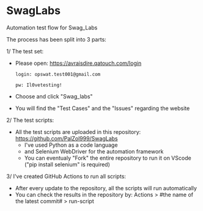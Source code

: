 # SwagLabs

Automation test flow for Swag_Labs

The process has been split into 3 parts:

1/ The test set:

- Please open:
  https://avraisdire.qatouch.com/login

      login: opswat.test001@gmail.com

      pw: Il0vetesting!

- Choose and click "Swag_labs"
- You will find the "Test Cases" and the "Issues" regarding the website

2/ The test scripts:

- All the test scripts are uploaded in this repository: https://github.com/PalZol999/SwagLabs
  - I've used Python as a code language
  - and Selenium WebDriver for the automation framework
  - You can eventualy "Fork" the entire repository to run it on VScode ("pip install selenium" is required)

3/ I've created GitHub Actions to run all scripts:

- After every update to the repository, all the scripts will run automatically
- You can check the results in the repository by:
  Actions > #the name of the latest commit# > run-script
